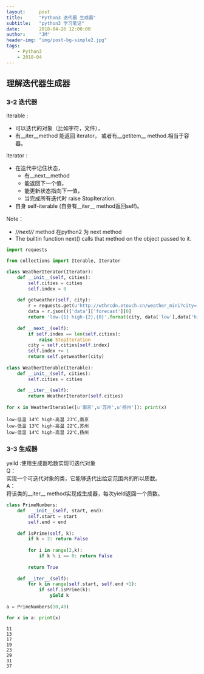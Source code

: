 ```yaml
---
layout:     post
title:      "Python3 迭代器 生成器"
subtitle:   "python3 学习笔记"
date:       2018-04-26 12:00:00
author:     "JM"
header-img: "img/post-bg-simple2.jpg"
tags:
    - Python3 
    - 2018-04
---
```


## 理解迭代器生成器

### 3-2 迭代器

iterable :  
  - 可以迭代的对象（比如字符，文件），
  - 有__iter__method 能返回 iterator， 或者有__getitem__ method.相当于容器。

iterator :  
  - 在迭代中记住状态，
    - 有__next__method
    - 能返回下一个值，
    - 能更新状态指向下一值，
    - 当完成所有迭代时 raise StopIteration.
  - 自身 self-iterable (自身有__iter__ method返回self)。
    
Note：  
- /_/_next/_/_ method 在python2 为 next method
- The builtin function next() calls that method on the object passed to it.



```python
import requests

from collections import Iterable, Iterator

class WeatherIterator(Iterator):
    def __init__(self, cities):
        self.cities = cities
        self.index = 0
        
    def getweather(self, city):  
        r = requests.get(u'http://wthrcdn.etouch.cn/weather_mini?city=' + city) #unicode
        data = r.json()['data']['forecast'][0]
        return 'low-{1} high-{2},{0}'.format(city, data['low'],data['high'])
    
    def __next__(self):
        if self.index == len(self.cities):
            raise StopIteration
        city = self.cities[self.index]
        self.index += 1
        return self.getweather(city)
    
class WeatherIterable(Iterable):
    def __init__(self, cities):
        self.cities = cities
        
    def __iter__(self):
        return WeatherIterator(self.cities)
    
for x in WeatherIterable([u'南京',u'苏州',u'扬州']): print(x)  
```

    low-低温 14℃ high-高温 23℃,南京
    low-低温 13℃ high-高温 22℃,苏州
    low-低温 14℃ high-高温 22℃,扬州
    

### 3-3 生成器   
yeild :使用生成器哈数实现可迭代对象  
Q：  
实现一个可迭代对象的类，它能够迭代出给定范围内的所以质数。  
A：  
将该类的__iter__ method实现成生成器，每次yield返回一个质数。


```python
class PrimeNumbers:
    def  __init__(self, start, end):
        self.start = start
        self.end = end
        
    def isPrime(self, k):
        if k < 2: return False
        
        for i in range(2,k):
            if k % i == 0: return False
            
        return True
    
    def __iter__(self):
        for k in range(self.start, self.end +1):
            if self.isPrime(k):
                yield k
                
a = PrimeNumbers(10,40)

for x in a: print(x)
```

    11
    13
    17
    19
    23
    29
    31
    37
    
